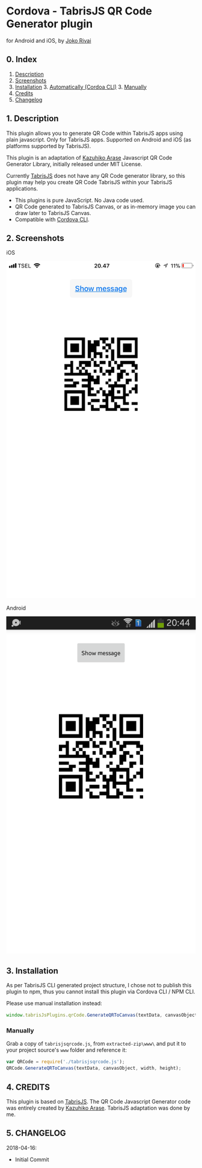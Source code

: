 # Cordova - TabrisJS QR Code Generator plugin

for Android and iOS, by [Joko Rivai](https://github.com/jokorivai)


## 0. Index

1. [Description](#1-description)
2. [Screenshots](#2-screenshots)
3. [Installation](#3-installation)
	3. [Automatically (Cordoa CLI)](#automatically-cordova-cli)
	3. [Manually](#manually)
4. [Credits](#5-credits)
5. [Changelog](#6-changelog)

## 1. Description

This plugin allows you to generate QR Code within TabrisJS apps using plain javascript. Only for TabrisJS apps. Supported on Android and iOS (as platforms supported by TabrisJS).

This plugin is an adaptation of [Kazuhiko Arase](http://www.d-project.com/) Javascript QR Code Generator Library, initially released under MIT License.

Currently [TabrisJS](https://tabrisjs.com/) does not have any QR Code generator library, so this plugin may help you create QR Code TabrisJS within your TabrisJS applications.

* This plugins is pure JavaScript. No Java code used.
* QR Code generated to TabrisJS Canvas, or as in-memory image you can draw later to TabrisJS Canvas.
* Compatible with [Cordova CLI](https://cordova.apache.org/docs/en/latest/reference/cordova-cli/index.html).

## 2. Screenshots

iOS

![ScreenShot2](screenshots/MI_20161011_160630.jpg)


Android

![ScreenShot1](screenshots/MI_20161011_160604.png)



## 3. Installation

As per TabrisJS CLI generated project structure, I chose not to publish this plugin to npm, thus you cannot install this plugin via Cordova CLI / NPM CLI.

Please use manual installation instead:

```js
window.tabrisJsPlugins.qrCode.GenerateQRToCanvas(textData, canvasObject, width, height);
```

### Manually

Grab a copy of `tabrisjsqrcode.js`, from `extracted-zip\www\` and put it to your project source's `www` folder and reference it:
```js
var QRCode = require('./tabrisjsqrcode.js');
QRCode.GenerateQRToCanvas(textData, canvasObject, width, height);
```

## 4. CREDITS

This plugin is based on [TabrisJS](http://tabrisjs.com).
The QR Code Javascript Generator code was entirely created by [Kazuhiko Arase](http://www.d-project.com/).
TabrisJS adaptation was done by me.


## 5. CHANGELOG

2018-04-16: 
  * Initial Commit
